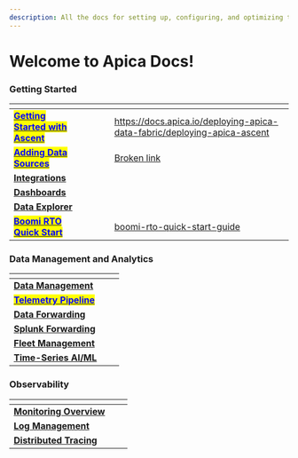 ```yaml
---
description: All the docs for setting up, configuring, and optimizing the Apica platform
---
```


# Welcome to Apica Docs!

### Getting Started

<table data-view="cards"><thead><tr><th></th><th data-hidden data-card-cover data-type="files"></th><th data-hidden></th><th data-hidden></th><th data-hidden data-card-target data-type="content-ref"></th></tr></thead><tbody><tr><td><a href="getting-started/logiq-saas/"><mark style="color:blue;"><strong>Getting Started with</strong></mark> </a><a href="getting-started/logiq-saas/"><mark style="color:blue;"><strong>Ascent</strong></mark></a></td><td></td><td></td><td></td><td><a href="https://docs.apica.io/deploying-apica-data-fabric/deploying-apica-ascent">https://docs.apica.io/deploying-apica-data-fabric/deploying-apica-ascent</a></td></tr><tr><td><a href="data-sources/overview.md"><mark style="color:blue;"><strong>Adding Data Sources</strong></mark></a></td><td></td><td></td><td></td><td><a href="broken-reference">Broken link</a></td></tr><tr><td><a href="integrations/list-of-integrations/"><strong>Integrations</strong></a></td><td></td><td></td><td></td><td></td></tr><tr><td><a href="dashboards/overview.md"><strong>Dashboards</strong></a></td><td></td><td></td><td></td><td></td></tr><tr><td><a href="data-management/overview-1/"><strong>Data Explorer</strong></a></td><td></td><td></td><td></td><td></td></tr><tr><td><a href="getting-started/boomi-rto-quick-start-guide/"><mark style="color:blue;"><strong>Boomi RTO Quick Start</strong></mark></a></td><td></td><td></td><td></td><td><a href="getting-started/boomi-rto-quick-start-guide/">boomi-rto-quick-start-guide</a></td></tr></tbody></table>

### Data Management and Analytics

<table data-view="cards"><thead><tr><th></th><th data-hidden></th><th data-hidden></th></tr></thead><tbody><tr><td><a href="data-management/overview.md"><strong>Data Management</strong></a></td><td></td><td></td></tr><tr><td><a href="flow/data-flow-pipelines.md"><mark style="color:blue;"><strong>Telemetry Pipeline</strong></mark></a></td><td></td><td></td></tr><tr><td><a href="flow/forwarding-to-monitoring-tools/datadog-forwarding.md"><strong>Data Forwarding</strong></a></td><td></td><td></td></tr><tr><td><a href="flow/splunk-forwarding/"><strong>Splunk Forwarding</strong></a></td><td></td><td></td></tr><tr><td><a href="fleet-management/overview.md"><strong>Fleet Management</strong></a></td><td></td><td></td></tr><tr><td><a href="logiq-events/time-series-ai-ml/"><strong>Time-Series AI/ML</strong></a></td><td></td><td></td></tr></tbody></table>

### Observability

<table data-view="cards"><thead><tr><th></th><th data-hidden></th><th data-hidden></th></tr></thead><tbody><tr><td><a href="observe/prometheus/"><strong>Monitoring Overview</strong></a></td><td></td><td></td></tr><tr><td><a href="observe/log-management-overview/"><strong>Log Management</strong></a></td><td></td><td></td></tr><tr><td><a href="distributed-tracing/overview.md"><strong>Distributed Tracing</strong></a></td><td></td><td></td></tr></tbody></table>

